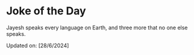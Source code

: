 # Joke of the Day

<!-- #joke -->
Jayesh speaks every language on Earth, and three more that no one else speaks.

Updated on: [28/6/2024]
<!-- #jokeEnd -->